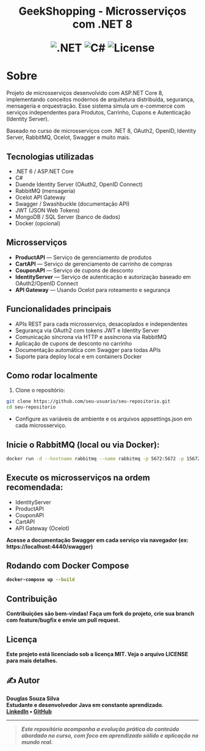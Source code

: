 <div align="center">
 <h1>
GeekShopping - Microsserviços com .NET 8
  
![.NET](https://img.shields.io/badge/.NET-8-blue)
![C#](https://img.shields.io/badge/C%23-8.0-green)
![License](https://img.shields.io/badge/license-MIT-blue)
 </h1>
</div>

 <h1>Sobre
</h1>
Projeto de microsserviços desenvolvido com ASP.NET Core 8, implementando conceitos modernos de arquitetura distribuída, segurança, mensageria e orquestração.  
Esse sistema simula um e-commerce com serviços independentes para Produtos, Carrinho, Cupons e Autenticação (Identity Server).

Baseado no curso de microsserviços com .NET 8, OAuth2, OpenID, Identity Server, RabbitMQ, Ocelot, Swagger e muito mais.

## Tecnologias utilizadas

- .NET 6 / ASP.NET Core
- C#
- Duende Identity Server (OAuth2, OpenID Connect)
- RabbitMQ (mensageria)
- Ocelot API Gateway
- Swagger / Swashbuckle (documentação API)
- JWT (JSON Web Tokens)
- MongoDB / SQL Server (banco de dados)
- Docker (opcional)

## Microsserviços

- **ProductAPI** — Serviço de gerenciamento de produtos
- **CartAPI** — Serviço de gerenciamento de carrinho de compras
- **CouponAPI** — Serviço de cupons de desconto
- **IdentityServer** — Serviço de autenticação e autorização baseado em OAuth2/OpenID Connect
- **API Gateway** — Usando Ocelot para roteamento e segurança

## Funcionalidades principais

- APIs REST para cada microsserviço, desacoplados e independentes
- Segurança via OAuth2 com tokens JWT e Identity Server
- Comunicação síncrona via HTTP e assíncrona via RabbitMQ
- Aplicação de cupons de desconto no carrinho
- Documentação automática com Swagger para todas APIs
- Suporte para deploy local e em containers Docker

## Como rodar localmente

1. Clone o repositório:

```bash
git clone https://github.com/seu-usuario/seu-repositorio.git
cd seu-repositorio
```

- Configure as variáveis de ambiente e os arquivos appsettings.json em cada microsserviço.
## Inicie o RabbitMQ (local ou via Docker):

```bash
docker run -d --hostname rabbitmq --name rabbitmq -p 5672:5672 -p 15672:15672 rabbitmq:3-management
```
## Execute os microsserviços na ordem recomendada:

- IdentityServer
- ProductAPI
- CouponAPI
- CartAPI
- API Gateway (Ocelot)

 <b>Acesse a documentação Swagger em cada serviço via navegador (ex: https://localhost:4440/swagger)<b/>

## Rodando com Docker Compose 
```bash
docker-compose up --build
```
## Contribuição

Contribuições são bem-vindas! Faça um fork do projeto, crie sua branch com feature/bugfix e envie um pull request.

## Licença
Este projeto está licenciado sob a licença MIT. Veja o arquivo LICENSE para mais detalhes.

## ✍️ Autor

**Douglas Souza Silva**  
Estudante e desenvolvedor Java em constante aprendizado.  
[LinkedIn](https://www.linkedin.com/ddouglss) • [GitHub](https://github.com/ddouglss)

---
> _Este repositório acompanha a evolução prática do conteúdo abordado no curso, com foco em aprendizado sólido e aplicação no mundo real._


